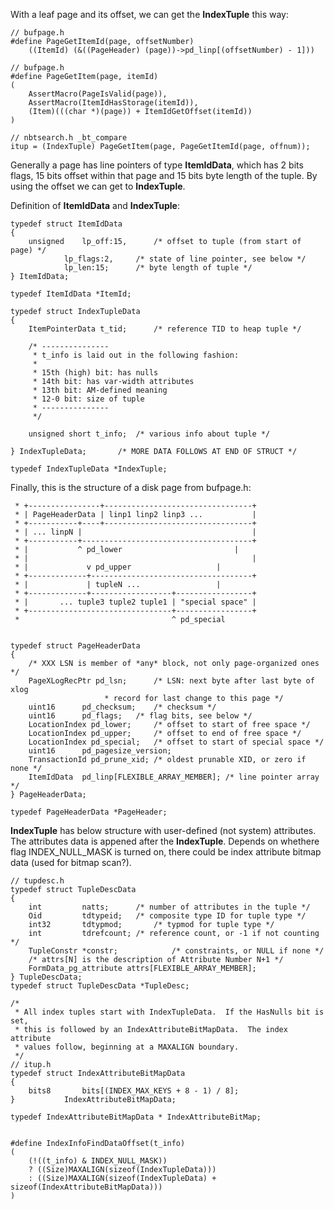 With a leaf page and its offset, we can get the **IndexTuple** this way:

```
// bufpage.h
#define PageGetItemId(page, offsetNumber)
	((ItemId) (&((PageHeader) (page))->pd_linp[(offsetNumber) - 1]))

// bufpage.h
#define PageGetItem(page, itemId)
(
	AssertMacro(PageIsValid(page)),
	AssertMacro(ItemIdHasStorage(itemId)),
	(Item)(((char *)(page)) + ItemIdGetOffset(itemId))
)

// nbtsearch.h _bt_compare
itup = (IndexTuple) PageGetItem(page, PageGetItemId(page, offnum));
```

Generally a page has line pointers of type **ItemIdData**, which has 2 bits flags, 15 bits offset within that page and 15 bits byte length of the tuple. By using the offset we can get to **IndexTuple**.

Definition of **ItemIdData** and **IndexTuple**:

```
typedef struct ItemIdData
{
	unsigned	lp_off:15,		/* offset to tuple (from start of page) */
			lp_flags:2,		/* state of line pointer, see below */
			lp_len:15;		/* byte length of tuple */
} ItemIdData;

typedef ItemIdData *ItemId;

typedef struct IndexTupleData
{
	ItemPointerData t_tid;		/* reference TID to heap tuple */

	/* ---------------
	 * t_info is laid out in the following fashion:
	 *
	 * 15th (high) bit: has nulls
	 * 14th bit: has var-width attributes
	 * 13th bit: AM-defined meaning
	 * 12-0 bit: size of tuple
	 * ---------------
	 */

	unsigned short t_info;	/* various info about tuple */

} IndexTupleData;		/* MORE DATA FOLLOWS AT END OF STRUCT */

typedef IndexTupleData *IndexTuple;
```

Finally, this is the structure of a disk page from bufpage.h:
```
 * +----------------+---------------------------------+
 * | PageHeaderData | linp1 linp2 linp3 ...           |
 * +-----------+----+---------------------------------+
 * | ... linpN |                                      |
 * +-----------+--------------------------------------+
 * |		   ^ pd_lower                         |
 * |                                                  |
 * |			 v pd_upper                   |
 * +-------------+------------------------------------+
 * |			 | tupleN ...                 |
 * +-------------+------------------+-----------------+
 * |	   ... tuple3 tuple2 tuple1 | "special space" |
 * +--------------------------------+-----------------+
 *                                  ^ pd_special


typedef struct PageHeaderData
{
	/* XXX LSN is member of *any* block, not only page-organized ones */
	PageXLogRecPtr pd_lsn;		/* LSN: next byte after last byte of xlog
					 * record for last change to this page */
	uint16		pd_checksum;	/* checksum */
	uint16		pd_flags;	/* flag bits, see below */
	LocationIndex pd_lower;		/* offset to start of free space */
	LocationIndex pd_upper;		/* offset to end of free space */
	LocationIndex pd_special;	/* offset to start of special space */
	uint16		pd_pagesize_version;
	TransactionId pd_prune_xid; /* oldest prunable XID, or zero if none */
	ItemIdData	pd_linp[FLEXIBLE_ARRAY_MEMBER]; /* line pointer array */
} PageHeaderData;

typedef PageHeaderData *PageHeader;
```

**IndexTuple** has below structure with user-defined (not system) attributes. The attributes data is appened after the **IndexTuple**. Depends on whethere flag INDEX_NULL_MASK is turned on, there could be index attribute bitmap data (used for bitmap scan?).

```
// tupdesc.h
typedef struct TupleDescData
{
	int			natts;		/* number of attributes in the tuple */
	Oid			tdtypeid;	/* composite type ID for tuple type */
	int32		tdtypmod;		/* typmod for tuple type */
	int			tdrefcount;	/* reference count, or -1 if not counting */
	TupleConstr *constr;			/* constraints, or NULL if none */
	/* attrs[N] is the description of Attribute Number N+1 */
	FormData_pg_attribute attrs[FLEXIBLE_ARRAY_MEMBER];
} TupleDescData;
typedef struct TupleDescData *TupleDesc;

/*
 * All index tuples start with IndexTupleData.  If the HasNulls bit is set,
 * this is followed by an IndexAttributeBitMapData.  The index attribute
 * values follow, beginning at a MAXALIGN boundary.
 */
// itup.h
typedef struct IndexAttributeBitMapData
{
	bits8		bits[(INDEX_MAX_KEYS + 8 - 1) / 8];
}			IndexAttributeBitMapData;

typedef IndexAttributeBitMapData * IndexAttributeBitMap;


#define IndexInfoFindDataOffset(t_info)
(
	(!((t_info) & INDEX_NULL_MASK))
	? ((Size)MAXALIGN(sizeof(IndexTupleData)))
	: ((Size)MAXALIGN(sizeof(IndexTupleData) + sizeof(IndexAttributeBitMapData)))
)
```
